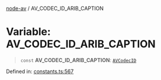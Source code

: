 [node-av](../globals.md) / AV\_CODEC\_ID\_ARIB\_CAPTION

# Variable: AV\_CODEC\_ID\_ARIB\_CAPTION

> `const` **AV\_CODEC\_ID\_ARIB\_CAPTION**: [`AVCodecID`](../type-aliases/AVCodecID.md)

Defined in: [constants.ts:567](https://github.com/seydx/av/blob/f8631fc881b394300b1479f511d55cf1c370a87f/src/constants/constants.ts#L567)
